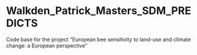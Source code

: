 # Walkden_Patrick_Masters_SDM_PREDICTS
Code base for the project "European bee sensitivity to land-use and climate change: a European perspective"
